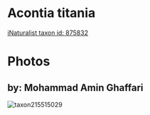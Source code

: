 
Acontia titania
===============
  
[iNaturalist taxon id: 875832](https://www.inaturalist.org/taxa/875832)
# Photos

## by: Mohammad Amin Ghaffari
  
![taxon215515029](https://inaturalist-open-data.s3.amazonaws.com/photos/230920562/medium.jpg)